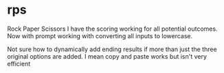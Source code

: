 # rps
Rock Paper Scissors
I have the scoring working for all potential outcomes.
Now with prompt working with converting all inputs to lowercase.

Not sure how to dynamically add ending results if more than just the three
original options are added. I mean copy and paste works but isn't very efficient
